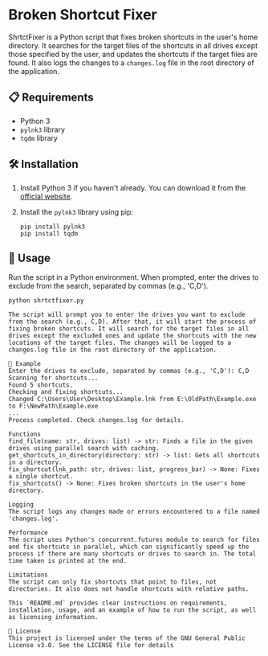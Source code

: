 # Broken Shortcut Fixer

ShrtctFixer is a Python script that fixes broken shortcuts in the user's home directory. It searches for the target files of the shortcuts in all drives except those specified by the user, and updates the shortcuts if the target files are found. It also logs the changes to a `changes.log` file in the root directory of the application.

## 📋 Requirements

- Python 3
- `pylnk3` library
- `tqdm` library

## 🛠️ Installation

1. Install Python 3 if you haven't already. You can download it from the [official website](https://www.python.org/downloads/).
2. Install the `pylnk3` library using pip:

    ```shell
    pip install pylnk3
    pip install tqdm
    ```

## 🚀 Usage

Run the script in a Python environment. When prompted, enter the drives to exclude from the search, separated by commas (e.g., 'C,D').

```shell
python shrtctfixer.py

The script will prompt you to enter the drives you want to exclude from the search (e.g., C,D). After that, it will start the process of fixing broken shortcuts. It will search for the target files in all drives except the excluded ones and update the shortcuts with the new locations of the target files. The changes will be logged to a changes.log file in the root directory of the application.

📝 Example
Enter the drives to exclude, separated by commas (e.g., 'C,D'): C,D
Scanning for shortcuts...
Found 5 shortcuts.
Checking and fixing shortcuts...
Changed C:\Users\User\Desktop\Example.lnk from E:\OldPath\Example.exe to F:\NewPath\Example.exe
...
Process completed. Check changes.log for details.

Functions
find_file(name: str, drives: list) -> str: Finds a file in the given drives using parallel search with caching.
get_shortcuts_in_directory(directory: str) -> list: Gets all shortcuts in a directory.
fix_shortcut(lnk_path: str, drives: list, progress_bar) -> None: Fixes a single shortcut.
fix_shortcuts() -> None: Fixes broken shortcuts in the user's home directory.

Logging
The script logs any changes made or errors encountered to a file named 'changes.log'.

Performance
The script uses Python's concurrent.futures module to search for files and fix shortcuts in parallel, which can significantly speed up the process if there are many shortcuts or drives to search in. The total time taken is printed at the end.

Limitations
The script can only fix shortcuts that point to files, not directories. It also does not handle shortcuts with relative paths.

This `README.md` provides clear instructions on requirements, installation, usage, and an example of how to run the script, as well as licensing information.

📄 License
This project is licensed under the terms of the GNU General Public License v3.0. See the LICENSE file for details

